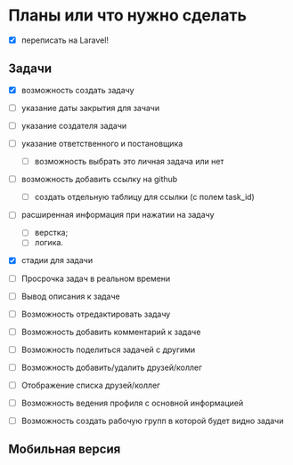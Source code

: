 
# Планы или что нужно сделать

- [x] переписать на Laravel!

## Задачи
- [x] возможность создать задачу
- [ ]  указание даты закрытия для зачачи
- [ ]  указание создателя задачи
- [ ]  указание ответственного и постановщика
    - [ ]  возможность выбрать это личная задача или нет
- [ ]  возможность добавить ссылку на github
    - [ ]  создать отдельную таблицу для ссылки (с полем task_id)
- [ ]  расширенная информация при нажатии на задачу
    - [ ] верстка;
    - [ ] логика.
- [x]  стадии для задачи
- [ ]  Просрочка задач в реальном времени
- [ ]  Вывод описания к задаче
- [ ]  Возможность отредактировать задачу
- [ ]  Возможность добавить комментарий к задаче


- [ ]  Возможность поделиться задачей с другими

- [ ]  Возможность добавить/удалить друзей/коллег
- [ ]  Отображение списка друзей/коллег
- [ ]  Возможность ведения профиля с основной информацией

- [ ]  Возможность создать рабочую групп в которой будет видно задачи

## Мобильная версия